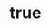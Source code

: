 ---
title: {
	'ru': 'Отчаянный бег',
	'en': 'Desperate run',
}
# dateStart: 2020
dateEnd: 2022
images: ['центр_композиции_отчаянный_бег.jpg']
extra: {
	'ru': 'плотная бумага, линеры, спиртовые маркеры',
	'en': 'thick paper, technical pens, marker pens',
}
size: '10×10 cm'
# size: '29.7 x 42 cm'
# display: false
# text: ''
---